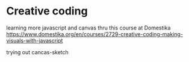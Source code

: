 # Creative coding

learning more javascript and canvas thru this course at Domestika https://www.domestika.org/en/courses/2729-creative-coding-making-visuals-with-javascript

trying out cancas-sketch